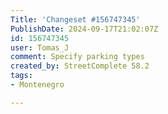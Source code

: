 ```yaml
---
Title: 'Changeset #156747345'
PublishDate: 2024-09-17T21:02:07Z
id: 156747345
user: Tomas_J
comment: Specify parking types
created_by: StreetComplete 58.2
tags:
- Montenegro

---
```

